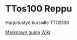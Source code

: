 # TTos100 Reppu
Harjoitustyö kurssille TTOS100

[Markdown guide](https://guides.github.com/features/mastering-markdown/)
[Wiki](https://github.com/K5693/TTos100-Reppu/wiki)
